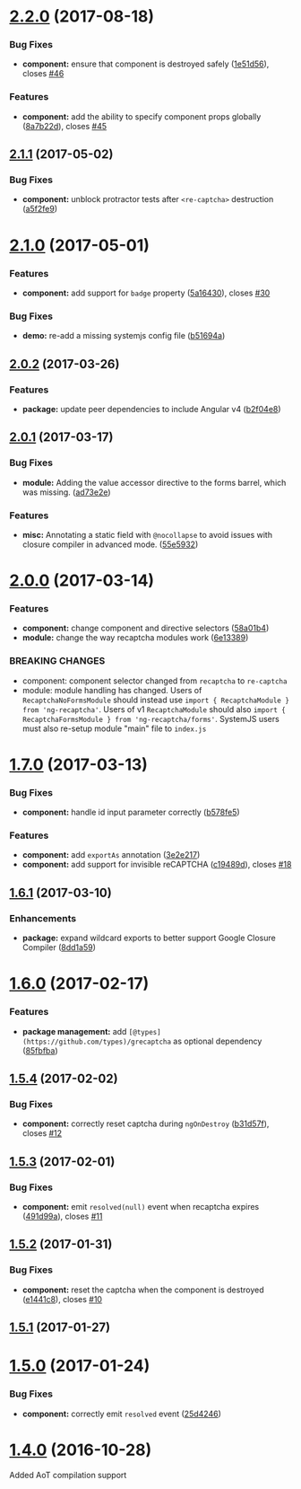 <a name="2.2.0"></a>
# [2.2.0](https://github.com/DethAriel/ng-recaptcha/compare/v2.1.1...v2.2.0) (2017-08-18)


### Bug Fixes

* **component:** ensure that component is destroyed safely ([1e51d56](https://github.com/DethAriel/ng-recaptcha/commit/1e51d56)), closes [#46](https://github.com/DethAriel/ng-recaptcha/issues/46)


### Features

* **component:** add the ability to specify component props globally ([8a7b22d](https://github.com/DethAriel/ng-recaptcha/commit/8a7b22d)), closes [#45](https://github.com/DethAriel/ng-recaptcha/issues/45)



<a name="2.1.1"></a>
## [2.1.1](https://github.com/DethAriel/ng-recaptcha/compare/v2.1.0...v2.1.1) (2017-05-02)


### Bug Fixes

* **component:** unblock protractor tests after `<re-captcha>` destruction ([a5f2fe9](https://github.com/DethAriel/ng-recaptcha/commit/a5f2fe9))



<a name="2.1.0"></a>
# [2.1.0](https://github.com/DethAriel/ng-recaptcha/compare/v2.0.2...v2.1.0) (2017-05-01)


### Features

* **component:** add support for `badge` property ([5a16430](https://github.com/DethAriel/ng-recaptcha/commit/5a16430)), closes [#30](https://github.com/DethAriel/ng-recaptcha/issues/30)


### Bug Fixes

* **demo:** re-add a missing systemjs config file ([b51694a](https://github.com/DethAriel/ng-recaptcha/commit/b51694a))



<a name="2.0.2"></a>
## [2.0.2](https://github.com/DethAriel/ng-recaptcha/compare/v2.0.1...v2.0.2) (2017-03-26)


### Features

* **package:** update peer dependencies to include Angular v4 ([b2f04e8](https://github.com/DethAriel/ng-recaptcha/commit/b2f04e8))



<a name="2.0.1"></a>
## [2.0.1](https://github.com/DethAriel/ng-recaptcha/compare/v2.0.0...v2.0.1) (2017-03-17)


### Bug Fixes

* **module:** Adding the value accessor directive to the forms barrel, which was missing. ([ad73e2e](https://github.com/DethAriel/ng-recaptcha/commit/ad73e2e))


### Features

* **misc:** Annotating a static field with `@nocollapse` to avoid issues with closure compiler in advanced mode. ([55e5932](https://github.com/DethAriel/ng-recaptcha/commit/55e5932))



<a name="2.0.0"></a>
# [2.0.0](https://github.com/DethAriel/ng-recaptcha/compare/v1.7.0...v2.0.0) (2017-03-14)


### Features

* **component:** change component and directive selectors ([58a01b4](https://github.com/DethAriel/ng-recaptcha/commit/58a01b4))
* **module:** change the way recaptcha modules work ([6e13389](https://github.com/DethAriel/ng-recaptcha/commit/6e13389))


### BREAKING CHANGES

* component: component selector changed from `recaptcha` to `re-captcha`
* module: module handling has changed.
Users of `RecaptchaNoFormsModule` should instead use `import { RecaptchaModule } from 'ng-recaptcha'`. Users of v1 `RecaptchaModule` should also `import { RecaptchaFormsModule } from 'ng-recaptcha/forms'`. SystemJS users must also re-setup module "main" file to `index.js`



<a name="1.7.0"></a>
# [1.7.0](https://github.com/DethAriel/ng2-recaptcha/compare/v1.6.1...v1.7.0) (2017-03-13)


### Bug Fixes

* **component:** handle id input parameter correctly ([b578fe5](https://github.com/DethAriel/ng2-recaptcha/commit/b578fe5))


### Features

* **component:** add `exportAs` annotation ([3e2e217](https://github.com/DethAriel/ng2-recaptcha/commit/3e2e217))
* **component:** add support for invisible reCAPTCHA ([c19489d](https://github.com/DethAriel/ng2-recaptcha/commit/c19489d)), closes [#18](https://github.com/DethAriel/ng2-recaptcha/issues/18)



<a name="1.6.1"></a>
## [1.6.1](https://github.com/DethAriel/ng2-recaptcha/compare/v1.6.0...v1.6.1) (2017-03-10)


### Enhancements

* **package:** expand wildcard exports to better support Google Closure Compiler ([8dd1a59](https://github.com/DethAriel/ng2-recaptcha/commit/8dd1a59))

<a name="1.6.0"></a>
# [1.6.0](https://github.com/DethAriel/ng2-recaptcha/compare/v1.5.4...v1.6.0) (2017-02-17)


### Features

* **package management:** add `[@types](https://github.com/types)/grecaptcha` as optional dependency ([85fbfba](https://github.com/DethAriel/ng2-recaptcha/commit/85fbfba))



<a name="1.5.4"></a>
## [1.5.4](https://github.com/DethAriel/ng2-recaptcha/compare/v1.5.3...v1.5.4) (2017-02-02)


### Bug Fixes

* **component:** correctly reset captcha during `ngOnDestroy` ([b31d57f](https://github.com/DethAriel/ng2-recaptcha/commit/b31d57f)), closes [#12](https://github.com/DethAriel/ng2-recaptcha/issues/12)



<a name="1.5.3"></a>
## [1.5.3](https://github.com/DethAriel/ng2-recaptcha/compare/v1.5.2...v1.5.3) (2017-02-01)


### Bug Fixes

* **component:** emit `resolved(null)` event when recaptcha expires ([491d99a](https://github.com/DethAriel/ng2-recaptcha/commit/491d99a)), closes [#11](https://github.com/DethAriel/ng2-recaptcha/issues/11)



<a name="1.5.2"></a>
## [1.5.2](https://github.com/DethAriel/ng2-recaptcha/compare/v1.5.1...v1.5.2) (2017-01-31)


### Bug Fixes

* **component:** reset the captcha when the component is destroyed ([e1441c8](https://github.com/DethAriel/ng2-recaptcha/commit/e1441c8)), closes [#10](https://github.com/DethAriel/ng2-recaptcha/issues/10)



<a name="1.5.1"></a>
## [1.5.1](https://github.com/DethAriel/ng2-recaptcha/compare/v1.5.0...v1.5.1) (2017-01-27)



<a name="1.5.0"></a>
# [1.5.0](https://github.com/DethAriel/ng2-recaptcha/compare/v1.4.0...v1.5.0) (2017-01-24)


### Bug Fixes

* **component:** correctly emit `resolved` event ([25d4246](https://github.com/DethAriel/ng2-recaptcha/commit/25d4246))



<a name="1.4.0"></a>
# [1.4.0](https://github.com/DethAriel/ng2-recaptcha/compare/v1.3.2...v1.4.0) (2016-10-28)

Added AoT compilation support
